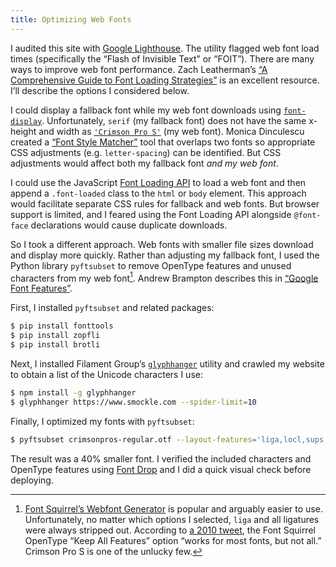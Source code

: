 ```yaml
---
title: Optimizing Web Fonts
---
```


I audited this site with [Google Lighthouse][lighthouse]. The utility flagged web font load times (specifically the “Flash of Invisible Text” or “FOIT”). There are many ways to improve web font performance. Zach Leatherman’s [“A Comprehensive Guide to Font Loading Strategies”][comprehensive] is an excellent resource. I’ll describe the options I considered below.

I could display a fallback font while my web font downloads using [`font-display`][fontdisplay]. Unfortunately, `serif` (my fallback font) does not have the same x-height and width as [`'Crimson Pro S'`][crimsonpros] (my web font). Monica Dinculescu created a [“Font Style Matcher”][fsm] tool that overlaps two fonts so appropriate CSS adjustments (e.g. `letter-spacing`) can be identified. But CSS adjustments would affect both my fallback font _and my web font_.

I could use the JavaScript [Font Loading API][fontapi] to load a web font and then append a `.font-loaded` class to the `html` or `body` element. This approach would facilitate separate CSS rules for fallback and web fonts. But browser support is limited, and I feared using the Font Loading API alongside `@font-face` declarations would cause duplicate downloads.

So I took a different approach. Web fonts with smaller file sizes download and display more quickly. Rather than adjusting my fallback font, I used the Python library `pyftsubset` to remove OpenType features and unused characters from my web font[^1]. Andrew Brampton describes this in [“Google Font Features”][bramp].

First, I installed `pyftsubset` and related packages:

```Bash
$ pip install fonttools
$ pip install zopfli
$ pip install brotli
```

Next, I installed Filament Group’s [`glyphhanger`][glyphhanger] utility and crawled my website to obtain a list of the Unicode characters I use:

```Bash
$ npm install -g glyphhanger
$ glyphhanger https://www.smockle.com --spider-limit=10
```

Finally, I optimized my fonts with `pyftsubset`:

```Bash
$ pyftsubset crimsonpros-regular.otf --layout-features='liga,locl,sups,ordn,tnum,frac,kern' --unicodes="U+0000-00FF, U+0152, U+0153, U+0178, U+02C6, U+02DC, U+2000-206F, U+20AC, U+2122, U+25FC, U+FB01, U+FB02" --flavor=woff2 --output-file=crimsonpros-regular.woff2
```

The result was a 40% smaller font. I verified the included characters and OpenType features using [Font Drop][fontdrop] and I did a quick visual check before deploying.

[^1]: [Font Squirrel’s Webfont Generator][fontsquirrel] is popular and arguably easier to use. Unfortunately, no matter which options I selected, `liga` and all ligatures were always stripped out. According to [a 2010 tweet][tweet], the Font Squirrel OpenType “Keep All Features” option “works for most fonts, but not all.” Crimson Pro S is one of the unlucky few.

[comprehensive]: https://www.zachleat.com/web/comprehensive-webfonts/
[lighthouse]: https://developers.google.com/web/tools/lighthouse/#devtools
[fontdisplay]: https://developer.mozilla.org/en-US/docs/Web/CSS/@font-face/font-display
[crimsonpros]: https://github.com/skosch/CrimsonProS
[fsm]: https://meowni.ca/font-style-matcher/
[fontapi]: https://developer.mozilla.org/en-US/docs/Web/API/FontFace/FontFace
[bramp]: https://blog.bramp.net/post/2018/01/21/google-font-features/
[glyphhanger]: https://github.com/filamentgroup/glyphhanger
[fontdrop]: https://fontdrop.info
[fontsquirrel]: https://www.fontsquirrel.com/tools/webfont-generator
[tweet]: https://twitter.com/FontSquirrel/status/14854008143